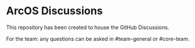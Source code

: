 # ArcOS Discussions
This repository has been created to house the GitHub Discussions.

For the team: any questions can be asked in #team-general or #core-team.
